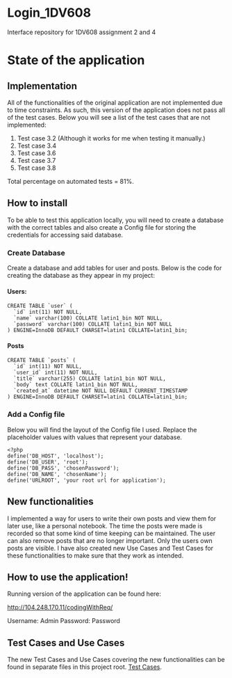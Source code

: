 # Login_1DV608
Interface repository for 1DV608 assignment 2 and 4

# State of the application
## Implementation
All of the functionalities of the original application are not implemented due to time constraints.
As such, this version of the application does not pass all of the test cases.
Below you will see a list of the test cases that are not implemented:
1. Test case 3.2 (Although it works for me when testing it manually.)
2. Test case 3.4
4. Test case 3.6
5. Test case 3.7
6. Test case 3.8

Total percentage on automated tests = 81%.

## How to install

To be able to test this application locally, you will need to create a database with the correct tables and also create a Config file for storing the credentials for accessing said database.

### Create Database
Create a database and add tables for user and posts.
Below is the code for creating the database as they appear in my project:

#### Users:

~~~~
CREATE TABLE `user` (
  `id` int(11) NOT NULL,
  `name` varchar(100) COLLATE latin1_bin NOT NULL,
  `password` varchar(100) COLLATE latin1_bin NOT NULL
) ENGINE=InnoDB DEFAULT CHARSET=latin1 COLLATE=latin1_bin;
  ~~~~ 


#### Posts
~~~~
CREATE TABLE `posts` (
  `id` int(11) NOT NULL,
  `user_id` int(11) NOT NULL,
  `title` varchar(255) COLLATE latin1_bin NOT NULL,
  `body` text COLLATE latin1_bin NOT NULL,
  `created_at` datetime NOT NULL DEFAULT CURRENT_TIMESTAMP
) ENGINE=InnoDB DEFAULT CHARSET=latin1 COLLATE=latin1_bin;
~~~~

### Add a Config file
Below you will find the layout of the Config file I used. Replace the placeholder values with values that represent your database.
~~~~
<?php
define('DB_HOST', 'localhost');
define('DB_USER', 'root');
define('DB_PASS', 'chosenPassword');
define('DB_NAME', 'chosenName');
define('URLROOT', 'your root url for application');
~~~~

## New functionalities
I implemented a way for users to write their own posts and view them for later use, like a personal notebook. The time the posts were made is recorded so that some kind of time keeping can be maintained. The user can also remove posts that are no longer important. Only the users own posts are visible. I have also created new Use Cases and Test Cases for these functionalities to make sure that they work as intended.

## How to use the application!

Running version of the application can be found here: 

http://104.248.170.11/codingWithReq/

Username: Admin
Password: Password

## Test Cases and Use Cases
The new Test Cases and Use Cases covering the new functionalities can be found in separate files in this project root.
[Test Cases](https://github.com/simonnice/codingWithReq/blob/master/TestCases.md).






